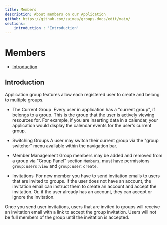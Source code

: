 ```yaml
---
title: Members
description: About members on our Application
github: https://github.com/zaimea/groups-docs/edit/main/
sections: 
    introduction : 'Introduction'
---
```


# Members

- [Introduction](#introduction)

<a name="introduction"></a>

## Introduction
Application group features allow each registered user to create and belong to multiple groups.

- The Current Group ​
Every user in application has a "current group", if belongs to a group. This is the group that the user is actively viewing resources for. For example, if you are inserting data in a calendar, your application would display the calendar events for the user's current group.

- Switching Groups
A user may switch their current group via the "group switcher" menu available within the navigation bar.

- Member Management
Group members may be added and removed from a group via "Group Panel" section `Members`, must have permissions `group:users:view` and `group:user:create`.

- Invitations ​
For new member you have to send invitation emails to users that are invited to groups. If the user does not have an account, the invitation email can instruct them to create an account and accept the invitation. Or, if the user already has an account, they can accept or ignore the invitation.

Once you send user invitations, users that are invited to groups will receive an invitation email with a link to accept the group invitation. Users will not be full members of the group until the invitation is accepted.

